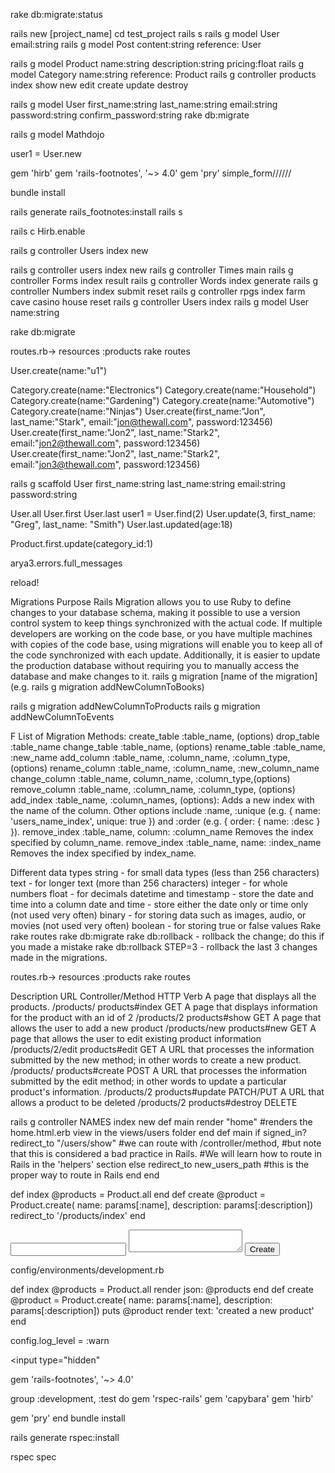 rake db:migrate:status

rails new [project_name]
cd test_project
rails s
rails g model User email:string
rails g model Post content:string  reference: User

rails g model Product name:string description:string pricing:float
rails g model Category name:string reference: Product
rails g controller products index show new edit create update destroy

rails g model User first_name:string last_name:string email:string password:string confirm_password:string
rake db:migrate

rails g model Mathdojo

user1 = User.new

gem 'hirb'
gem 'rails-footnotes', '~> 4.0'
gem 'pry'
simple_form//////

bundle install

rails generate rails_footnotes:install
rails s

rails c
Hirb.enable

rails g controller Users index new

rails g controller users index new
rails g controller Times main
rails g controller Forms index result
rails g controller Words index generate
rails g controller Numbers index submit reset
rails g controller rpgs index farm cave casino house reset
rails g controller Users index
rails g model User name:string

rake db:migrate

routes.rb-> resources :products
rake routes

User.create(name:"u1")

Category.create(name:"Electronics")
Category.create(name:"Household")
Category.create(name:"Gardening")
Category.create(name:"Automotive")
Category.create(name:"Ninjas")
User.create(first_name:"Jon", last_name:"Stark", email:"jon@thewall.com", password:123456)
User.create(first_name:"Jon2", last_name:"Stark2", email:"jon2@thewall.com", password:123456)
User.create(first_name:"Jon2", last_name:"Stark2", email:"jon3@thewall.com", password:123456)

rails g scaffold User first_name:string last_name:string email:string password:string

User.all
User.first
User.last
user1 = User.find(2)
User.update(3, first_name: "Greg", last_name: "Smith")
User.last.updated(age:18)

Product.first.update(category_id:1)

arya3.errors.full_messages

reload!

Migrations
Purpose
Rails Migration allows you to use Ruby to define changes to your database schema, making it possible to use a version control system to keep things synchronized with the actual code. If multiple developers are working on the code base, or you have multiple machines with copies of the code base, using migrations will enable you to keep all of the code synchronized with each update. Additionally, it is easier to update the production database without requiring you to manually access the database and make changes to it.
rails g migration [name of the migration] (e.g. rails g migration addNewColumnToBooks)

rails g migration addNewColumnToProducts
rails g migration addNewColumnToEvents

F List of Migration Methods:
create_table :table_name, (options)
drop_table :table_name
change_table :table_name, (options)
rename_table :table_name, :new_name
add_column :table_name, :column_name, :column_type, (options)
rename_column :table_name, :column_name, :new_column_name
change_column :table_name, column_name, :column_type,(options)
remove_column :table_name, :column_name, :column_type, (options)
add_index :table_name, :column_names, (options): Adds a new index with the name of the column. Other options include :name, :unique (e.g. { name: 'users_name_index', unique: true }) and :order (e.g. { order: { name: :desc } }).
remove_index :table_name, column: :column_name Removes the index specified by column_name.
remove_index :table_name, name: :index_name Removes the index specified by index_name.

Different data types
string - for small data types (less than 256 characters)
text - for longer text (more than 256 characters)
integer - for whole numbers
float - for decimals
datetime and timestamp - store the date and time into a column
date and time - store either the date only or time only (not used very often)
binary - for storing data such as images, audio, or movies (not used very often)
boolean - for storing true or false values
Rake
rake routes
rake db:migrate
rake db:rollback - rollback the change; do this if you made a mistake
rake db:rollback STEP=3 - rollback the last 3 changes made in the migrations.

routes.rb-> resources :products
rake routes

Description	URL	Controller/Method  	HTTP Verb
A page that displays all the products.	/products/	products#index	GET
A page that displays information for the product with an id of 2	/products/2	products#show	GET
A page that allows the user to add a new product	/products/new	products#new	GET
A page that allows the user to edit existing product information	/products/2/edit	products#edit	GET
A URL that processes the information submitted by the new method; in other words to create a new product.	/products/	products#create	POST
A URL that processes the information submitted by the edit method; in other words to update a particular product's information.	/products/2	products#update	PATCH/PUT
A URL that allows a product to be deleted	/products/2	products#destroy	DELETE


rails g controller NAMES index new
def main
  render "home" #renders the home.html.erb view in the views/users folder
end
def main
    if signed_in?
      redirect_to "/users/show" #we can route with /controller/method,
 #but note that this is considered a bad practice in Rails.
 #We will learn how to route in Rails in the 'helpers' section
    else
      redirect_to new_users_path #this is the proper way to route in Rails
    end
  end

  def index
    @products = Product.all
  end
  def create
    @product = Product.create( name: params[:name], description: params[:description])
    redirect_to '/products/index'
  end

  <form action='/products/' method='post'>
    <input name="authenticity_token" value="<%= form_authenticity_token %>" type="hidden">
    <input type='text' name='name' />
    <textarea name='description'></textarea>
    <input type='submit' value='Create' />
  </form>

  config/environments/development.rb

  def index
    @products = Product.all
    render json: @products
  end
  def create
    @product = Product.create( name: params[:name], description: params[:description])
    puts @product
    render text: 'created a new product'
  end



  config.log_level = :warn



<input type="hidden"

  gem 'rails-footnotes', '~> 4.0'

group :development, :test do
  gem 'rspec-rails'
  gem 'capybara'
  gem 'hirb'

  gem 'pry'
end
bundle install

rails generate rspec:install

rspec spec
